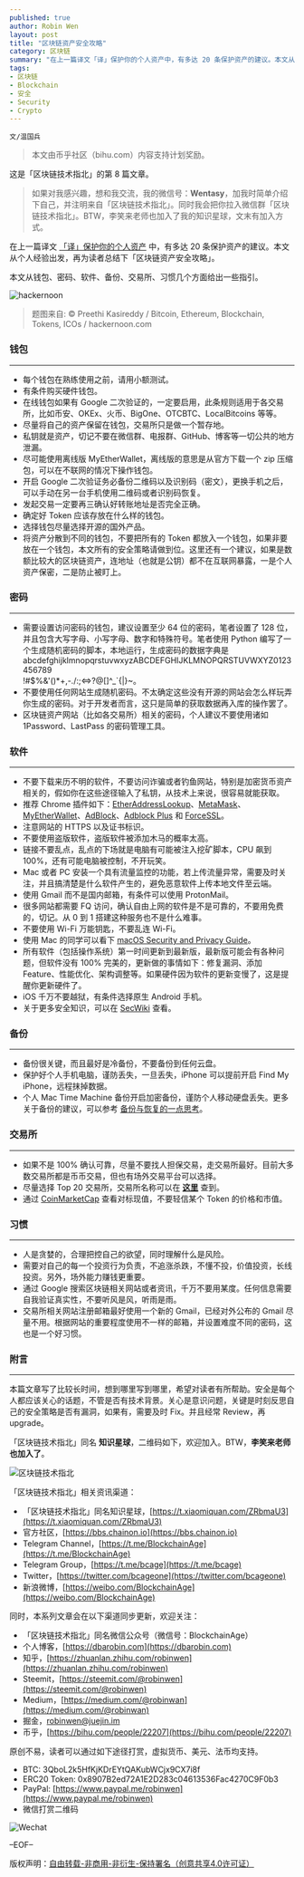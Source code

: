 ```yaml
---
published: true
author: Robin Wen
layout: post
title: "区块链资产安全攻略"
category: 区块链
summary: "在上一篇译文「译」保护你的个人资产中，有多达 20 条保护资产的建议。本文从个人经验出发，再为读者总结下「区块链资产安全攻略」。本文从钱包、密码、软件、备份、交易所、习惯几个方面给出一些指引。本篇文章写了比较长时间，想到哪里写到哪里，希望对读者有所帮助。安全是每个人都应该关心的话题，不管是否有技术背景。关心是意识问题，关键是时刻反思自己的安全策略是否有漏洞，如果有，需要及时 Fix。并且经常 Review，再 upgrade。"
tags:
- 区块链
- Blockchain
- 安全
- Security
- Crypto
---
```


`文/温国兵`

> 本文由币乎社区（bihu.com）内容支持计划奖励。

这是「区块链技术指北」的第 8 篇文章。

> 如果对我感兴趣，想和我交流，我的微信号：**Wentasy**，加我时简单介绍下自己，并注明来自「区块链技术指北」。同时我会把你拉入微信群「区块链技术指北」。BTW，李笑来老师也加入了我的知识星球，文末有加入方式。

在上一篇译文 [「译」保护你的个人资产](https://dbarobin.com/2017/12/13/blockchain-protect-your-funds) 中，有多达 20 条保护资产的建议。本文从个人经验出发，再为读者总结下「区块链资产安全攻略」。

本文从钱包、密码、软件、备份、交易所、习惯几个方面给出一些指引。

![hackernoon](https://cdn.wenguobing.com/O07H43e.jpg)

> 题图来自: © Preethi Kasireddy / Bitcoin, Ethereum, Blockchain, Tokens, ICOs / hackernoon.com

### 钱包
***

* 每个钱包在熟练使用之前，请用小额测试。
* 有条件购买硬件钱包。
* 在线钱包如果有 Google 二次验证的，一定要启用，此条规则适用于各交易所，比如币安、OKEx、火币、BigOne、OTCBTC、LocalBitcoins 等等。
* 尽量将自己的资产保留在钱包，交易所只是做一个暂存地。
* 私钥就是资产，切记不要在微信群、电报群、GitHub、博客等一切公共的地方泄漏。
* 尽可能使用离线版 MyEtherWallet，离线版的意思是从官方下载一个 zip 压缩包，可以在不联网的情况下操作钱包。
* 开启 Google 二次验证务必备份二维码以及识别码（密文），更换手机之后，可以手动在另一台手机使用二维码或者识别码恢复。
* 发起交易一定要再三确认好转账地址是否完全正确。
* 确定好 Token 应该存放在什么样的钱包。
* 选择钱包尽量选择开源的国外产品。
* 将资产分散到不同的钱包，不要把所有的 Token 都放入一个钱包，如果非要放在一个钱包，本文所有的安全策略请做到位。这里还有一个建议，如果是数额比较大的区块链资产，连地址（也就是公钥）都不在互联网暴露，一是个人资产保密，二是防止被盯上。

### 密码
***

* 需要设置访问密码的钱包，建议设置至少 64 位的密码，笔者设置了 128 位，并且包含大写字母、小写字母、数字和特殊符号。笔者使用 Python 编写了一个生成随机密码的脚本，本地运行，生成密码的数据字典是 abcdefghijklmnopqrstuvwxyzABCDEFGHIJKLMNOPQRSTUVWXYZ0123456789 \
!#$%&'()*+,-./:;<=>?@[\]^_\`{|}~。
* 不要使用任何网站生成随机密码。不太确定这些没有开源的网站会怎么样玩弄你生成的密码。对于开发者而言，这只是简单的获取数据再入库的操作罢了。
* 区块链资产网站（比如各交易所）相关的密码，个人建议不要使用诸如 1Password、LastPass 的密码管理工具。

### 软件
***

* 不要下载来历不明的软件，不要访问诈骗或者钓鱼网站，特别是加密货币资产相关的，假如你在这些途径输入了私钥，从技术上来说，很容易就能获取。
* 推荐 Chrome 插件如下：[EtherAddressLookup](https://chrome.google.com/webstore/detail/etheraddresslookup/pdknmigbbbhmllnmgdfalmedcmcefdfn)、[MetaMask](https://chrome.google.com/webstore/detail/metamask/nkbihfbeogaeaoehlefnkodbefgpgknn)、[MyEtherWallet](https://chrome.google.com/webstore/detail/myetherwallet/nlbmnnijcnlegkjjpcfjclmcfggfefdm)、[AdBlock](https://chrome.google.com/webstore/detail/adblock/gighmmpiobklfepjocnamgkkbiglidom)、[Adblock Plus](https://chrome.google.com/webstore/detail/adblock-plus/cfhdojbkjhnklbpkdaibdccddilifddb) 和 [ForceSSL](https://chrome.google.com/webstore/detail/forcessl/bljkjfinmjgppmnmbemglboechkjbhka)。
* 注意网站的 HTTPS 以及证书标识。
* 不要使用盗版软件，盗版软件被添加木马的概率太高。
* 链接不要乱点，乱点的下场就是电脑有可能被注入挖矿脚本，CPU 飙到 100%，还有可能电脑被控制，不开玩笑。
* Mac 或者 PC 安装一个具有流量监控的功能，若上传流量异常，需要及时关注，并且搞清楚是什么软件产生的，避免恶意软件上传本地文件至云端。
* 使用 Gmail 而不是国内邮箱，有条件可以使用 ProtonMail。
* 很多网站都需要 FQ 访问，确认自由上网的软件是不是可靠的，不要用免费的，切记。从 0 到 1 搭建这种服务也不是什么难事。
* 不要使用 Wi-Fi 万能钥匙，不要乱连 Wi-Fi。
* 使用 Mac 的同学可以看下 [macOS Security and Privacy Guide](https://github.com/drduh/macOS-Security-and-Privacy-Guide)。
* 所有软件（包括操作系统）第一时间更新到最新版，最新版可能会有各种问题，但软件没有 100% 完美的，更新做的事情如下：修复漏洞、添加 Feature、性能优化、架构调整等。如果硬件因为软件的更新变慢了，这是提醒你更新硬件了。
* iOS 千万不要越狱，有条件选择原生 Android 手机。
* 关于更多安全知识，可以在 [SecWiki](https://www.sec-wiki.com) 查看。

### 备份
***

* 备份很关键，而且最好是冷备份，不要备份到任何云盘。
* 保护好个人手机电脑，谨防丢失，一旦丢失，iPhone 可以提前开启 Find My iPhone，远程抹掉数据。
* 个人 Mac Time Machine 备份开启加密备份，谨防个人移动硬盘丢失。更多关于备份的建议，可以参考 [备份与恢复的一点思考](https://dbarobin.com/2017/11/17/thoughts-on-backup-and-recovery)。

### 交易所
***

* 如果不是 100% 确认可靠，尽量不要找人担保交易，走交易所最好。目前大多数交易所都是币币交易，但也有场外交易平台可以选择。
* 尽量选择 Top 20 交易所，交易所名称可以在 **[这里](https://coinmarketcap.com/exchanges/volume/24-hour)** 查到。
* 通过 [CoinMarketCap](https://coinmarketcap.com) 查看对标现值，不要轻信某个 Token 的价格和市值。

### 习惯
***

* 人是贪婪的，合理把控自己的欲望，同时理解什么是风险。
* 需要对自己的每一个投资行为负责，不追涨杀跌，不懂不投，价值投资，长线投资。另外，场外能力赚钱更重要。
* 通过 Google 搜索区块链相关网站或者资讯，千万不要用某度。任何信息需要自我验证真实性，不要听风是风，听雨是雨。
* 交易所相关网站注册邮箱最好使用一个新的 Gmail，已经对外公布的 Gmail 尽量不用。根据网站的重要程度使用不一样的邮箱，并设置难度不同的密码，这也是一个好习惯。

### 附言
***

本篇文章写了比较长时间，想到哪里写到哪里，希望对读者有所帮助。安全是每个人都应该关心的话题，不管是否有技术背景。关心是意识问题，关键是时刻反思自己的安全策略是否有漏洞，如果有，需要及时 Fix。并且经常 Review，再 upgrade。

「区块链技术指北」同名 **知识星球**，二维码如下，欢迎加入。BTW，**李笑来老师也加入了**。

![区块链技术指北](https://cdn.wenguobing.com/pQxlDqF.jpg)

「区块链技术指北」相关资讯渠道：

* 「区块链技术指北」同名知识星球，[https://t.xiaomiquan.com/ZRbmaU3](https://t.xiaomiquan.com/ZRbmaU3)
* 官方社区，[https://bbs.chainon.io](https://bbs.chainon.io)
* Telegram Channel，[https://t.me/BlockchainAge](https://t.me/BlockchainAge)
* Telegram Group，[https://t.me/bcage](https://t.me/bcage)
* Twitter，[https://twitter.com/bcageone](https://twitter.com/bcageone)
* 新浪微博，[https://weibo.com/BlockchainAge](https://weibo.com/BlockchainAge)

同时，本系列文章会在以下渠道同步更新，欢迎关注：

* 「区块链技术指北」同名微信公众号（微信号：BlockchainAge）
* 个人博客，[https://dbarobin.com](https://dbarobin.com)
* 知乎，[https://zhuanlan.zhihu.com/robinwen](https://zhuanlan.zhihu.com/robinwen)
* Steemit，[https://steemit.com/@robinwen](https://steemit.com/@robinwen)
* Medium，[https://medium.com/@robinwan](https://medium.com/@robinwan)
* 掘金，[robinwen@juejin.im](https://juejin.im/user/5673ccae60b2260ee435f89a/posts)
* 币乎，[https://bihu.com/people/22207](https://bihu.com/people/22207)

原创不易，读者可以通过如下途径打赏，虚拟货币、美元、法币均支持。

* BTC: 3QboL2k5HfKjKDrEYtQAKubWCjx9CX7i8f
* ERC20 Token: 0x8907B2ed72A1E2D283c04613536Fac4270C9F0b3
* PayPal: [https://www.paypal.me/robinwen](https://www.paypal.me/robinwen)
* 微信打赏二维码

![Wechat](https://cdn.wenguobing.com/SzoNl5b.jpg)

–EOF–

版权声明：[自由转载-非商用-非衍生-保持署名（创意共享4.0许可证）](http://creativecommons.org/licenses/by-nc-nd/4.0/deed.zh)
